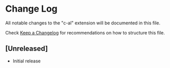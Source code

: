 # Change Log
All notable changes to the "c-al" extension will be documented in this file.

Check [Keep a Changelog](http://keepachangelog.com/) for recommendations on how to structure this file.

## [Unreleased]
- Initial release